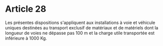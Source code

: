 # Article 28

Les présentes dispositions s'appliquent aux installations à voie et véhicule uniques destinées au transport exclusif de matériaux et de matériels dont la longueur de voies ne dépasse pas 100 m et la charge utile transportée est inférieure à 1000 Kg.
